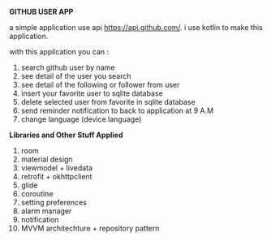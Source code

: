 <b>GITHUB USER APP</b>

a simple application use api https://api.github.com/. i use kotlin to make this application.

with this application you can : 
1. search github user by name
2. see detail of the user you search
3. see detail of the following or follower from user
4. insert your favorite user to sqlite database
5. delete selected user from favorite in sqlite database
6. send reminder notification to back to application at 9 A.M
7. change language (device language)

<b>Libraries and Other Stuff Applied</b>
1. room
2. material design
3. viewmodel + livedata
4. retrofit + okhttpclient
5. glide
6. coroutine
7. setting preferences
8. alarm manager
9. notification
10. MVVM architechture + repository pattern
